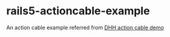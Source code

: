 # rails5-actioncable-example

An action cable example referred from [DHH action cable demo](https://medium.com/@dhh/rails-5-action-cable-demo-8bba4ccfc55e#.jrt16f9jq)
